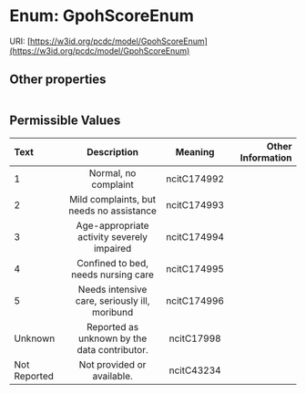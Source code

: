
# Enum: GpohScoreEnum




URI: [https://w3id.org/pcdc/model/GpohScoreEnum](https://w3id.org/pcdc/model/GpohScoreEnum)


## Other properties

|  |  |  |
| --- | --- | --- |

## Permissible Values

| Text | Description | Meaning | Other Information |
| :--- | :---: | :---: | ---: |
| 1 | Normal, no complaint | ncitC174992 |  |
| 2 | Mild complaints, but needs no assistance | ncitC174993 |  |
| 3 | Age-appropriate activity severely impaired | ncitC174994 |  |
| 4 | Confined to bed, needs nursing care | ncitC174995 |  |
| 5 | Needs intensive care, seriously ill, moribund | ncitC174996 |  |
| Unknown | Reported as unknown by the data contributor. | ncitC17998 |  |
| Not Reported | Not provided or available. | ncitC43234 |  |

